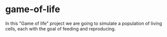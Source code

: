 # game-of-life
In this "Game of life" project we are going to simulate a population of living cells, each with the goal of feeding and reproducing.
